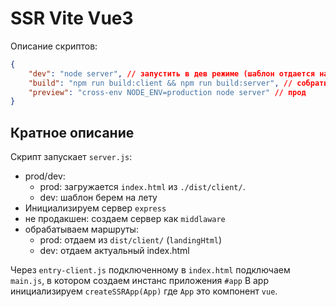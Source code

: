 # SSR Vite Vue3

Описание скриптов:
```json
{
    "dev": "node server", // запустить в дев режиме (шаблон отдается на лету)
    "build": "npm run build:client && npm run build:server", // собрать клиента и сервер в dist
    "preview": "cross-env NODE_ENV=production node server" // прод
}
```

## Кратное описание

Скрипт запускает `server.js`:
- prod/dev:
  - prod: загружается `index.html` из `./dist/client/`.
  - dev: шаблон берем на лету
- Инициализируем сервер `express`
- не продакшен: создаем сервер как `middlaware`
- обрабатываем маршруты:
  - prod: отдаем из `dist/client/` (`landingHtml`)
  - dev: отдаем актуальный index.html

Через `entry-client.js` подключенному в `index.html` подключаем `main.js`, в котором создаем инстанс приложения `#app`
В app инициализируем `createSSRApp(App)` где `App` это компонент `vue`.


